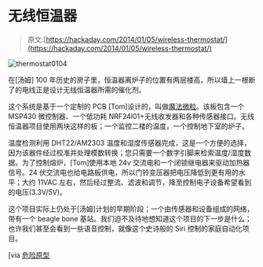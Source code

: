 # 无线恒温器

> 原文:[https://hackaday.com/2014/01/05/wireless-thermostat/](https://hackaday.com/2014/01/05/wireless-thermostat/)

![thermostat0104](../Images/e0764bfd758d56e8fb33f8d86863cc23.png)

在[汤姆] 100 年历史的房子里，恒温器离炉子的位置有两层楼高，所以墙上一根断了的电线正是设计无线恒温器所需的催化剂。

这个系统是基于一个定制的 PCB [Tom]设计的，叫做[魔法微粒](http://smokedprojects.blogspot.com/2013/12/magicmote-wireless-sensor-node.html)。该板包含一个 MSP430 微控制器、一个低功耗 NRF24l01+无线收发器和各种传感器接口。无线恒温器项目使用两块这样的板；一个监控二楼的温度，一个控制地下室的炉子。

温度检测利用 DHT22/AM2303 温度和湿度传感器完成，这是一个方便的选择，因为该器件经过校准并处理模数转换；您只需要一个数字引脚来检索温度/湿度数据。为了控制熔炉，[Tom]使用本地 24v 交流电和一个闭锁继电器来驱动加热器信号。24 伏交流电也给电路板供电，所以门铃变压器把电压降低到更有用的水平；大约 11VAC 左右，然后经过整流、滤波和调节，降至控制电子设备希望看到的电压(3.3V/5V)。

这个项目实际上仍处于[汤姆]计划的早期阶段；一个由传感器和设备组成的网络，带有一个 beagle bone 基站。我们迫不及待地想知道这个项目的下一步是什么；也许我们甚至会看到一些语音控制，就像这个史诗般的 Siri 控制的家庭自动化项目。

[via [危险原型](http://dangerousprototypes.com/2014/01/03/magic-mote-thermostat-and-wireless-temperature-sensor/)